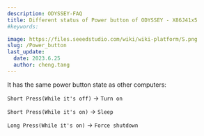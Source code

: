 ```yaml
---
description: ODYSSEY-FAQ
title: Different status of Power button of ODYSSEY - X86J41x5
#keywords:

image: https://files.seeedstudio.com/wiki/wiki-platform/S.png
slug: /Power_button
last_update:
  date: 2023.6.25   
  author: cheng.tang
---
```

It has the same power button state as other computers:

`Short Press(While it's off)` -> `Turn on`

`Short Press(While it's on)` -> `Sleep`

`Long Press(While it's on)` -> `Force shutdown`
